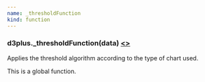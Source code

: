 ```yaml
---
name: _thresholdFunction
kind: function
---
```


  <a name="_thresholdFunction"></a>

### d3plus.**_thresholdFunction**(data) [<>](https://github.com/d3plus/d3plus-viz/blob/master/src/Viz.js#L467)

Applies the threshold algorithm according to the type of chart used.


This is a global function.

